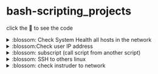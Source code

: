 # bash-scripting_projects
click the :blossom: to see the code

<details><summary>:blossom: Check System Health all hosts in the network  </summary>
<p>

```bash
  ip_list=("172.16.0.11" "172.16.0.12" "172.16.0.13" "172.16.0.14")

for ip_address in ${ip_list[@]}; do
	echo "$ip_address"
	status=$(bash is_active.sh "$ip_address")
	if [[ "$status" == "is active" ]]; then 

		mem=$(bash memory_freeIP.sh "$ip_address") #172.16.0.12
		
		if (( $mem < 20 )); then
			echo "send email --warning--memory is getting low, it is : $mem%"
		fi

		disk=$(bash disk_freeIp.sh "$ip_address")
		if (( $disk < 20 )); then 
			echo "send email --warning-- disk getting low, it is: $disk%"
		fi

		bad_user=$(bash check_usersHealth.sh "$ip_address")
		
		if [[ $bad_user == "yes" ]]; then
			echo "all good"
		else 
			echo "send email--warning --Bad user detected"
		fi
	else
		echo "the ip address $ip_address is not active"
	fi
	echo 
		
done
```
is_active.sh
```bash
received=$(ping -c 4 $1 | grep "received")
IFS=" "
rev=($received)
unset IFS

if (( ${rev[3]} > 2 )); then
	
	echo "is active"
else
	echo "not active"

fi
```
memory_freeIP.sh
```bash
mem_free=$(ssh "student@$1" "free | grep Mem")
IFS=" "
mem_percent=($mem_free)
unset IFS

total=${mem_percent[1]}
free=${mem_percent[3]}

mem_free=$(( ($free * 100) / $total  ))

echo "$mem_free"
```
disk_freeIP.sh
```bash
disk_free=$(ssh "student@$1" "df --total | grep total")
IFS=" "
diskF=($disk_free)
unset IFS
free=${diskF[4]}
free=${free:0:-1}

echo "$free"
```
check_usersHealth.sh
```bash
ssh "student@$1" "who" > user_login.txt
login_user=()
while read line ; do

	IFS=" "
	line=($line)
	unset IFS
	login_user+=(${line[0]})

		
done < user_login.txt


good_user=()
while read good_user ; do

	IFS=" "
	good_user=($good_user)
	unset IFS
	good_user+=(${good_user[0]})
		
done < good_users.txt

all_good="yes"

for user in "${login_user[@]}"; do
	found_match="no"
	for good in "${good_user[@]}"; do
		if [[ $user == "$good" ]]; then 
			found_match="yes"
	
		fi
	done	
	
	if [[ $found_match == "no"  ]]; then
		
		all_good="no"

	fi
done

echo "$all_good"
```
</p>
</details>

<details><summary>:blossom:Check user IP address </summary>
<p>

```bash
  echo "enter IP address: "
read ip_address

ssh student@$ip_address "who" > user_login.txt
#$1 from system health.sh $ip_address

#ssh student@$1 "who" > user_login.txt
login_user=()
while read line ; do

	IFS=" "
	line=($line)
	unset IFS
	login_user+=(${line[0]})

		
done < user_login.txt

echo
good_user=()
while read good_user ; do

	IFS=" "
	good_user=($good_user)
	unset IFS
	good_user+=(${good_user[0]})
		
done < good_users.txt

all_good="yes"

for user in "${login_user[@]}"; do
	found_match="no"
	for good in "${good_user[@]}"; do
		if [[ $user == "$good" ]]; then 
			found_match="yes"
	
		fi
	done	
	
	if [[ $found_match == "no"  ]]; then
		
		all_good="no"

	fi
done
if [[ $all_good == "yes" ]]; then
	
	echo "All good"
else 
	echo "Bad user detected"
fi

 
```
</p>
</details>

<details><summary>:blossom: subscript (call script from another script) </summary>
<p>

```bash
echo "Hello World"
echo "Something Else"
echo "$1" the 1st argument from another script 
```
call subscript from main_script
```
#bash sub_script.sh
bash sub_script.sh "Good bye"
```
</p>
</details>

<details><summary>:blossom: SSH to others linux</summary>
<p>
to automate the SSH, we will use SSH-keygen and SSH-copy-id
```bash
 ssh student@172.16.0.12
mkdir I_connected
echo "I Connected"
exit  
```
</p>
</details>


<details><summary>:blossom: check instruder to network </summary>
<p>

```bash
   who > user_login.txt
login_user=()
while read line ; do

	IFS=" "
	line=($line)
	unset IFS
	login_user+=(${line[0]})

		
done < user_login.txt

echo
good_user=()
while read good_user ; do

	IFS=" "
	good_user=($good_user)
	unset IFS
	good_user+=(${good_user[0]})
		
done < good_users.txt

all_good="yes"

for user in "${login_user[@]}"; do
	found_match="no"
	for good in "${good_user[@]}"; do
		if [[ $user == "$good" ]]; then 
			found_match="yes"
	
		fi
	done	
	
	if [[ $found_match == "no"  ]]; then
		
		all_good="no"

	fi
done
if [[ $all_good == "yes" ]]; then
	
	echo "All good"
else 
	echo "Bad user detected"
fi


```
</p>
</details>
